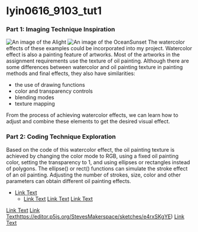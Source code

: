 # lyin0616_9103_tut1
### Part 1: Imaging Technique Inspiration 
![An image of the Alight](readmeImages/Alight.jpg)
![An image of the OceanSunset](readmeImages/Sunset.jpg)
The watercolor effects of these examples could be incorporated into my project. Watercolor effect is also a painting feature of artworks. Most of the artworks in the assignment requirements use the texture of oil painting. Although there are some differences between watercolor and oil painting texture in painting methods and final effects, they also have similarities:
- the use of drawing functions
- color and transparency controls
- blending modes
- texture mapping

From the process of achieving watercolor effects, we can learn how to adjust and combine these elements to get the desired visual effect.

### Part 2: Coding Technique Exploration
Based on the code of this watercolor effect, the oil painting texture is achieved by changing the color mode to RGB, using a fixed oil painting color, setting the transparency to 1, and using ellipses or rectangles instead of polygons. The ellipse() or rect() functions can simulate the stroke effect of an oil painting. Adjusting the number of strokes, size, color and other parameters can obtain different oil painting effects.
- [Link Text](https://www.youtube.com/watch?v=smO_u27QRK0&t=25s)
  - [Link Text](https://openprocessing.org/sketch/1009901)
[Link Text](https://www.youtube.com/watch?v=olXv8GOfpNw&t=0s)
[Link Text](https://editor.p5js.org/BarneyCodes/sketches/QAEms_Oh8)

[Link Text](https://www.youtube.com/watch?v=MEYdsoZua7E&t=8s)
[Link Text](https://editor.p5js.org/StevesMakerspace/sketches/e4rxSKgYE)https://editor.p5js.org/StevesMakerspace/sketches/e4rxSKgYE)
[Link Text](https://editor.p5js.org/StevesMakerspace/sketches/5LrCjYNka)
  





